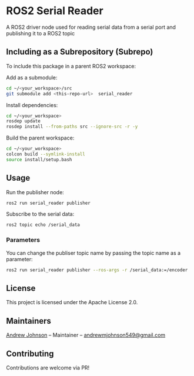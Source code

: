# ROS2 Serial Reader

A ROS2 driver node used for reading serial data from a serial port and publishing it to a ROS2 topic


## Including as a Subrepository (Subrepo)

To include this package in a parent ROS2 workspace:

Add as a submodule:

```bash
cd ~/<your_workspace>/src
git submodule add <this-repo-url>  serial_reader
```

Install dependencies:

```bash
cd ~/<your_workspace>
rosdep update
rosdep install --from-paths src --ignore-src -r -y
```

Build the parent workspace:

```bash
cd ~/<your_workspace>
colcon build --symlink-install
source install/setup.bash
```

## Usage

Run the publisher node:

```bash
ros2 run serial_reader publisher
```

Subscribe to the serial data:

```bash
ros2 topic echo /serial_data
```

### Parameters

You can change the publiser topic name by passing the topic name as a parameter:

```bash
ros2 run serial_reader publisher --ros-args -r /serial_data:=/encoder
```

## License

This project is licensed under the Apache License 2.0.

## Maintainers

[Andrew Johnson](https://github.com/anjrew) – Maintainer – andrewmjohnson549@gmail.com

## Contributing

Contributions are welcome via PR!